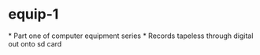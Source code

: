 # equip-1

\* Part one of computer equipment series
\* Records tapeless through digital out onto sd card

